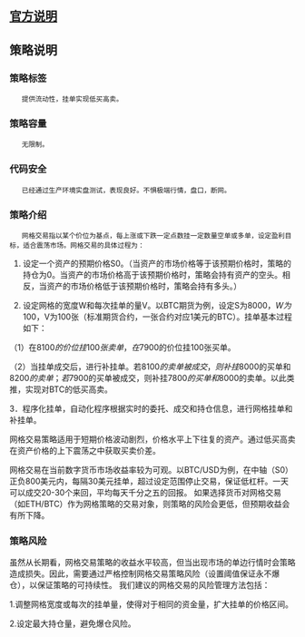 ## [官方说明](http://blockquants.com/grid.html)
## 策略说明
### 策略标签
       提供流动性，挂单实现低买高卖。

### 策略容量
       无限制。

### 代码安全
       已经通过生产环境实盘测试，表现良好。不惧极端行情，盘口，断网。

### 策略介绍

       网格交易指以某个价位为基点，每上涨或下跌一定点数挂一定数量空单或多单，设定盈利目标，适合震荡市场。网格交易的具体过程为：

1.	设定一个资产的预期价格S0。（当资产的市场价格等于该预期价格时，策略的持仓为0。当资产的市场价格高于该预期价格时，策略会持有资产的空头。相反，当资产的市场价格低于该预期价格时，策略会持有多头。）

2.	设定网格的宽度W和每次挂单的量V。以BTC期货为例，设定S为$8000，W为$100，V为100张（标准期货合约，一张合约对应1美元的BTC）。挂单基本过程如下：

（1）在$8100的价位挂100张卖单，在$7900的价位挂100张买单。

（2）当挂单成交后，进行补挂单。若$8100的卖单被成交，则补挂$8000的买单和$8200的卖单；若$7900的买单被成交，则补挂$7800的买单和$8000的卖单。以此类推，实现对BTC的低买高卖。

3．程序化挂单，自动化程序根据实时的委托、成交和持仓信息，进行网格挂单和补挂单。



 网格交易策略适用于短期价格波动剧烈，价格水平上下往复的资产。通过低买高卖在资产价格的上下震荡之中获取买卖价差。

 网格交易在当前数字货币市场收益率较为可观。以BTC/USD为例，在中轴（S0）正负800美元内，每隔30美元挂单，超过设定范围停止交易，保证低杠杆。一天可以成交20-30个来回，平均每天千分之五的回报。 如果选择货币对网格交易（如ETH/BTC）作为网格策略的交易对象，则策略的风险会更低，但预期收益会有所下降。

### 策略风险

虽然从长期看，网格交易策略的收益水平较高，但当出现市场的单边行情时会策略造成损失。因此，需要通过严格控制网格交易策略风险（设置阈值保证永不爆仓），以保证策略的可持续性。
我们建议的网格交易的风险管理方法包括：

1.调整网格宽度或每次的挂单量，使得对于相同的资金量，扩大挂单的价格区间。

2.设定最大持仓量，避免爆仓风险。

